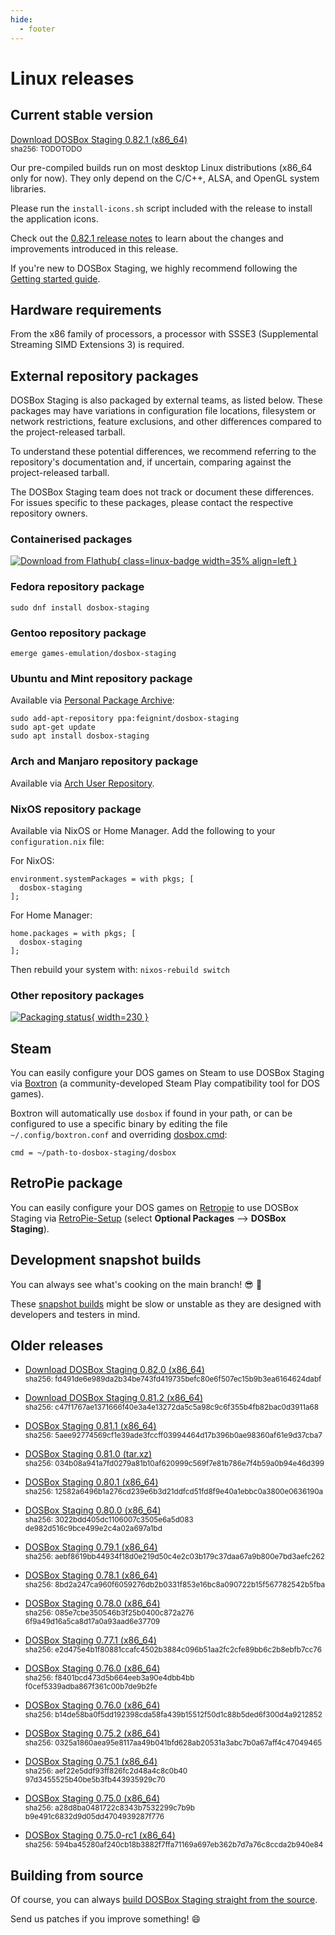 ```yaml
---
hide:
  - footer
---
```


# Linux releases

## Current stable version

<section class="release-downloads" markdown>

[Download DOSBox Staging 0.82.1 (x86_64)][0_82_1]
<br>
<small>
sha256: TODO<wbr>TODO

</small>

</section>


Our pre-compiled builds run on most desktop Linux distributions (x86\_64 only for
now). They only depend on the C/C++, ALSA, and OpenGL system libraries.

Please run the `install-icons.sh` script included with the release to install
the application icons.

Check out the [0.82.1 release notes](release-notes/0.82.1.md) to learn
about the changes and improvements introduced in this release.

If you're new to DOSBox Staging, we highly recommend following the
[Getting started guide](../getting-started/index.md).


## Hardware requirements

From the x86 family of processors, a processor with SSSE3 (Supplemental
Streaming SIMD Extensions 3) is required.


## External repository packages

DOSBox Staging is also packaged by external teams, as listed below.
These packages may have variations in configuration file locations,
filesystem or network restrictions, feature exclusions, and other
differences compared to the project-released tarball.

To understand these potential differences, we recommend referring to the
repository's documentation and, if uncertain, comparing against the
project-released tarball.

The DOSBox Staging team does not track or document these differences.
For issues specific to these packages, please contact the respective
repository owners.


### Containerised packages

[![Download from Flathub](https://flathub.org/assets/badges/flathub-badge-en.png){ class=linux-badge width=35% align=left }][flathub]

[flathub]:https://flathub.org/apps/details/io.github.dosbox-staging


### Fedora repository package

    sudo dnf install dosbox-staging

### Gentoo repository package

    emerge games-emulation/dosbox-staging

### Ubuntu and Mint repository package

Available via [Personal Package Archive](https://launchpad.net/~feignint/+archive/ubuntu/dosbox-staging):

    sudo add-apt-repository ppa:feignint/dosbox-staging
    sudo apt-get update
    sudo apt install dosbox-staging

### Arch and Manjaro repository package

Available via [Arch User Repository](https://aur.archlinux.org/packages/dosbox-staging).

### NixOS repository package

Available via NixOS or Home Manager. Add the following to your `configuration.nix` file:

For NixOS:

    environment.systemPackages = with pkgs; [
      dosbox-staging
    ];

For Home Manager:

    home.packages = with pkgs; [
      dosbox-staging
    ];

Then rebuild your system with: `nixos-rebuild switch`

### Other repository packages

[![Packaging status](https://repology.org/badge/vertical-allrepos/dosbox-staging.svg){ width=230 }][other-repos]

[other-repos]:https://repology.org/project/dosbox-staging/versions

## Steam

You can easily configure your DOS games on Steam to use DOSBox Staging via
[Boxtron](https://github.com/dreamer/boxtron) (a community-developed
Steam Play compatibility tool for DOS games).

Boxtron will automatically use `dosbox` if found in your path, or can be
configured to use a specific binary by editing the file
`~/.config/boxtron.conf` and overriding [dosbox.cmd][boxtron-conf]:

    cmd = ~/path-to-dosbox-staging/dosbox

[boxtron-conf]:https://github.com/dreamer/boxtron/wiki/Configuration#dosboxcmd


## RetroPie package

You can easily configure your DOS games on
[Retropie](https://retropie.org.uk/) to use DOSBox Staging via
[RetroPie-Setup](https://github.com/RetroPie/RetroPie-Setup) (select
**Optional Packages** --> **DOSBox Staging**).


## Development snapshot builds

You can always see what's cooking on the main branch! :sunglasses: :beer:

These [snapshot builds](development-builds.md) might be slow or unstable as they
are designed with developers and testers in mind.


## Older releases

- [Download DOSBox Staging 0.82.0 (x86_64)][0_82_0]
  <br>
  <small>
  sha256: fd491de6e989da2b34be743fd419735b<wbr>efc80e6f507ec15b9b3ea6164624dabf
  </small>

- [Download DOSBox Staging 0.81.2 (x86_64)][0_81_2]
  <br>
  <small>
  sha256: c47f1767ae1371666f40e3a4e13272da<wbr>5c5a98c9c6f355b4fb82bac0d3911a68
  </small>

- [DOSBox Staging 0.81.1 (x86_64)][0_81_1]
  <br>
  <small>
  sha256: 5aee92774569cf1e39ade3fccff03994<wbr>464d17b396b0ae98360af61e9d37cba7
  </small>

- [DOSBox Staging 0.81.0 (tar.xz)][0_81_0]
  <br>
  <small>
  sha256: 034b08a941a7fd0279a81b10af620999<wbr>c569f7e81b786e7f4b59a0b94e46d399
  </small>

- [DOSBox Staging 0.80.1 (x86_64)][0_80_1]
  <br>
  <small>
  sha256: 12582a6496b1a276cd239e6b3d21ddfc<wbr>d51fd8f9e40a1ebbc0a3800e0636190a
  </small>

- [DOSBox Staging 0.80.0 (x86_64)][0_80_0]
  <br>
  <small>
  sha256: 3022bdd405dc1106007c3505e6a5d083<wbr>de982d516c9bce499e2c4a02a697a1bd
  </small>

- [DOSBox Staging 0.79.1 (x86_64)][0_79_1]
  <br>
  <small>
  sha256: aebf8619bb44934f18d0e219d50c4e2c<wbr>03b179c37daa67a9b800e7bd3aefc262
  </small>

- [DOSBox Staging 0.78.1 (x86_64)][0_78_1]
  <br>
  <small>
  sha256: 8bd2a247ca960f6059276db2b0331f85<wbr>3e16bc8a090722b15f567782542b5fba
  </small>

- [DOSBox Staging 0.78.0 (x86_64)][0_78_0]
  <br>
  <small>
  sha256: 085e7cbe350546b3f25b0400c872a276<wbr>6f9a49d16a5ca8d17a0a93aad6e37709
  </small>

- [DOSBox Staging 0.77.1 (x86_64)][0_77_1]
  <br>
  <small>
  sha256: e2d475e4b1f80881ccafc4502b3884c0<wbr>96b51aa2fc2cfe89bb6c2b8ebfb7cc76
  </small>

- [DOSBox Staging 0.76.0 (x86_64)][0_77_0]
  <br>
  <small>
  sha256: f8401bcd473d5b664eeb3a90e4dbb4bb<wbr>f0cef5339adba867f361c00b7de9b2fe
  </small>

- [DOSBox Staging 0.76.0 (x86_64)][0_76_0]
  <br>
  <small>
  sha256: b14de58ba0f5dd192398cda58fa439b1<wbr>5512f50d1c88b5ded6f300d4a9212852
  </small>

- [DOSBox Staging 0.75.2 (x86_64)][0_75_2]
  <br>
  <small>
  sha256: 0325a1860aea95e8117aa49b041bfd62<wbr>8ab20531a3abc7b0a67aff4c47049465
  </small>

- [DOSBox Staging 0.75.1 (x86_64)][0_75_1]
  <br>
  <small>
  sha256: aef22e5ddf93ff826fc2d48a4c8c0b40<wbr>97d3455525b40be5b3fb443935929c70
  </small>

- [DOSBox Staging 0.75.0 (x86_64)][0_75_0]
  <br>
  <small>
  sha256: a28d8ba0481722c8343b7532299c7b9b<wbr>b9e491c6832d9d05dd4704939287f776
  </small>

- [DOSBox Staging 0.75.0-rc1 (x86_64)][0_75_0_rc1]
  <br>
  <small>
  sha256: 594ba45280af240cb18b3882f7ffa711<wbr>69a697eb362b7d7a76c8ccda2b940e84
  </small>

[0_82_1]: https://github.com/dosbox-staging/dosbox-staging/releases/download/v0.82.1/dosbox-staging-linux-x86_64-v0.82.1.tar.xz
[0_82_0]: https://github.com/dosbox-staging/dosbox-staging/releases/download/v0.82.0/dosbox-staging-linux-x86_64-v0.82.0.tar.xz
[0_81_2]: https://github.com/dosbox-staging/dosbox-staging/releases/download/v0.81.2/dosbox-staging-linux-v0.81.2.tar.xz
[0_81_1]: https://github.com/dosbox-staging/dosbox-staging/releases/download/v0.81.1/dosbox-staging-linux-v0.81.1.tar.xz
[0_81_0]: https://github.com/dosbox-staging/dosbox-staging/releases/download/v0.81.0/dosbox-staging-linux-v0.81.0.tar.xz
[0_80_1]: https://github.com/dosbox-staging/dosbox-staging/releases/download/v0.80.1/dosbox-staging-linux-v0.80.1.tar.xz
[0_80_0]: https://github.com/dosbox-staging/dosbox-staging/releases/download/v0.80.0/dosbox-staging-linux-v0.80.0.tar.xz
[0_79_1]: https://github.com/dosbox-staging/dosbox-staging/releases/download/v0.79.1/dosbox-staging-linux-v0.79.1.tar.xz
[0_78_1]: https://github.com/dosbox-staging/dosbox-staging/releases/download/v0.78.1/dosbox-staging-linux-v0.78.1.tar.xz
[0_78_0]: https://github.com/dosbox-staging/dosbox-staging/releases/download/v0.78.0/dosbox-staging-linux-v0.78.0.tar.xz
[0_77_1]: https://github.com/dosbox-staging/dosbox-staging/releases/download/v0.77.1/dosbox-staging-linux-v0.77.1.tar.xz
[0_77_0]: https://github.com/dosbox-staging/dosbox-staging/releases/download/v0.77.0/dosbox-staging-linux-v0.77.0.tar.xz
[0_76_0]: https://github.com/dosbox-staging/dosbox-staging/releases/download/v0.76.0/dosbox-staging-linux-v0.76.0.tar.xz
[0_75_2]: https://github.com/dosbox-staging/dosbox-staging/releases/download/v0.75.2/dosbox-staging-linux-v0.75.2.tar.xz
[0_75_1]: https://github.com/dosbox-staging/dosbox-staging/releases/download/v0.75.1/dosbox-staging-linux-v0.75.1.tar.xz
[0_75_0]: https://github.com/dosbox-staging/dosbox-staging/releases/download/v0.75.0/dosbox-staging-linux-v0.75.0.tar.xz
[0_75_0_rc1]: https://github.com/dosbox-staging/dosbox-staging/releases/download/v0.75.0-rc1/dosbox-staging-linux-v0.75.0-rc1.tar.xz


## Building from source

Of course, you can always [build DOSBox Staging straight from the source][1].

Send us patches if you improve something! :smile:

[1]:https://github.com/dosbox-staging/dosbox-staging

